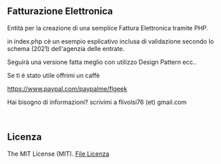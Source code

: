 <h2>Fatturazione Elettronica</h2>

Entità per la creazione di una semplice Fattura Elettronica tramite PHP.

in index.php cè un esempio esplicativo inclusa di validazione secondo lo schema (2021) dell'agenzia delle entrate. 

Seguirà una versione fatta meglio con utilizzo Design Pattern ecc..

Se ti è stato utile offrimi un caffè

https://www.paypal.com/paypalme/flgeek

Hai bisogno di informazioni? scrivimi a flivolsi76 (et) gmail.com

<br>

<h2>Licenza</h2>

The MIT License (MIT). <a href="https://github.com/flivolsi76/fattura_elettronica/blob/main/license.txt">File Licenza</a>
